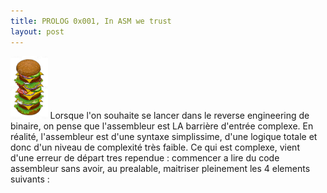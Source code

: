 ```yaml
---
title: PROLOG 0x001, In ASM we trust 
layout: post
---
```


<img height="100" src="../images/stack.png" xmlns="http://www.w3.org/1999/html"/>
Lorsque l'on souhaite se lancer dans le reverse engineering de binaire, on pense que l'assembleur est LA barrière d'entrée complexe. En réalité, l'assembleur  est d'une syntaxe simplissime, d'une logique totale et donc d'un niveau de complexité très faible. Ce qui est complexe, vient d'une erreur de départ tres rependue : commencer a lire du code assembleur sans avoir, au prealable, maitriser pleinement les 4 elements suivants :